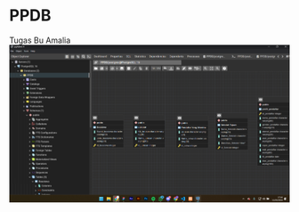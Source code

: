 # PPDB
Tugas Bu Amalia
![profil pendaftar- muhmmmad keefa syawal](https://github.com/kvfaa/PPDB/blob/main/Screenshot%202024-05-11%20174446.png?raw=true)
